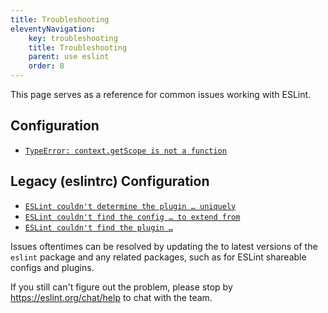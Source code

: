 ```yaml
---
title: Troubleshooting
eleventyNavigation:
    key: troubleshooting
    title: Troubleshooting
    parent: use eslint
    order: 8
---
```


This page serves as a reference for common issues working with ESLint.

## Configuration

* [`TypeError: context.getScope is not a function`](./v9-rule-api-changes)

## Legacy (eslintrc) Configuration

* [`ESLint couldn't determine the plugin … uniquely`](./couldnt-determine-the-plugin-uniquely)
* [`ESLint couldn't find the config … to extend from`](./couldnt-find-the-config)
* [`ESLint couldn't find the plugin …`](./couldnt-find-the-plugin)

Issues oftentimes can be resolved by updating the to latest versions of the `eslint` package and any related packages, such as for ESLint shareable configs and plugins.

If you still can't figure out the problem, please stop by <https://eslint.org/chat/help> to chat with the team.
